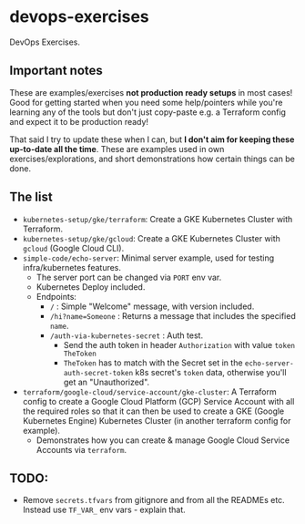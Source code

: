 # devops-exercises

DevOps Exercises.

## Important notes

These are examples/exercises **not production ready setups** in most cases! Good for getting started when you need some help/pointers while you're learning any of the tools but don't just copy-paste e.g. a Terraform config and expect it to be production ready!

That said I try to update these when I can, but **I don't aim for keeping these up-to-date all the time**. These are examples used in own exercises/explorations, and short demonstrations how certain things can be done.

## The list

- `kubernetes-setup/gke/terraform`: Create a GKE Kubernetes Cluster with Terraform.
- `kubernetes-setup/gke/gcloud`: Create a GKE Kubernetes Cluster with `gcloud` (Google Cloud CLI).
- `simple-code/echo-server`: Minimal server example, used for testing infra/kubernetes features.
    - The server port can be changed via `PORT` env var.
    - Kubernetes Deploy included.
    - Endpoints:
        - `/` : Simple "Welcome" message, with version included.
        - `/hi?name=Someone` : Returns a message that includes the specified `name`.
        - `/auth-via-kubernetes-secret` : Auth test.
            - Send the auth token in header `Authorization` with value `token TheToken`
            - `TheToken` has to match with the Secret set in the `echo-server-auth-secret-token` k8s secret's `token` data, otherwise you'll get an "Unauthorized".
- `terraform/google-cloud/service-account/gke-cluster`: A Terraform config to create a Google Cloud Platform (GCP) Service Account with all the required roles so that it can then be used to create a GKE (Google Kubernetes Engine) Kubernetes Cluster (in another terraform config for example).
    - Demonstrates how you can create & manage Google Cloud Service Accounts via `terraform`.

## TODO:

- Remove `secrets.tfvars` from gitignore and from all the READMEs etc. Instead use `TF_VAR_` env vars - explain that.
